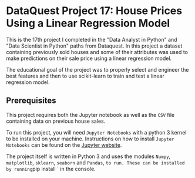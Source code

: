 # DataQuest Project 17: House Prices Using a Linear Regression Model

This is the 17th project I completed in the "Data Analyst in Python" and "Data Scientist in Python" paths from Dataquest. In this project a dataset containing previously sold houses and some of their attributes was used to make predictions on their sale price using a linear regression model.

The educational goal of the project was to properly select and engineer the best features and then to use scikit-learn to train and test a linear regression model.

## Prerequisites

This project requires both the Jupyter notebook as well as the `CSV` file containing data on previous house sales.

To run this project, you will need `Jupyter Notebooks` with a python 3 kernel to be installed on your machine. Instructions on how to install `Jupyter Notebooks` can be found on the [Jupyter website](https://jupyter.org/install).

The project itself is written in Python 3 and uses the modules `Numpy`, `matplotlib`, `sklearn`, `seaborn` and `Pandas`, ` to run. These can be installed by running `pip install <name of module>` in the console.